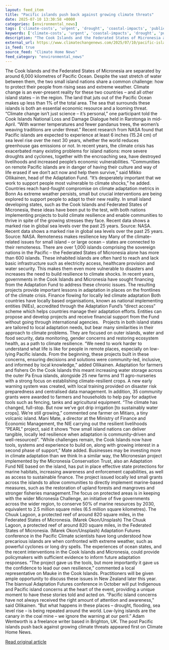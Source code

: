 ```yaml
---
layout: feed_item
title: "Pacific islands push back against growing climate threats"
date: 2025-07-10 13:30:58 +0000
categories: [environmental_news]
tags: ['climate-costs', 'urgent', 'drought', 'coastal-impacts', 'public-health', 'sea-level-rise', 'flooding', 'oceania', 'pacific-region', 'extreme-weather']
keywords: ['climate-costs', 'urgent', 'coastal-impacts', 'drought', 'public-health', 'push', 'pacific', 'islands']
description: "The Cook Islands and the Federated States of Micronesia are separated by around 6,000 kilometres of Pacific Ocean"
external_url: https://www.climatechangenews.com/2025/07/10/pacific-islands-push-back-against-growing-climate-threats/
is_feed: true
source_feed: "Climate Home News"
feed_category: "environmental_news"
---
```


The Cook Islands and the Federated States of Micronesia are separated by around 6,000 kilometres of Pacific Ocean. Despite the vast stretch of water between them, the two small island nations share a common challenge: how to protect their people from rising seas and extreme weather. Climate change is an ever-present reality for these two countries &#8211; and all other island states &#8211; in the region. The land that juts out of the Pacific Ocean makes up less than 1% of the total area. The sea that surrounds these islands is both an essential economic resource and a looming threat. “Climate change isn’t just science &#8211; it’s personal,” one participant told the Cook Islands National Loss and Damage Dialogue held in Rarotonga in mid-April. “With warmer temperatures and fewer pandanus trees, the women’s weaving traditions are under threat.” Recent research from NASA found that Pacific islands are expected to experience at least 6 inches (15.24 cm) of sea level rise over the next 30 years, whether the world reduces greenhouse gas emissions or not. In recent years, the climate crisis has exacerbated many existing problems for island nations: more severe droughts and cyclones, together with the encroaching sea, have destroyed livelihoods and increased people’s economic vulnerabilities. “Communities on remote Pacific islands are in danger of having their culture and way of life erased if we don’t act now and help them survive,” said Mikko Ollikainen, head of the Adaptation Fund. “It’s desperately important that we work to support people most vulnerable to climate shocks,” he added. Countries reach hard-fought compromise on climate adaptation metrics in Bonn As extreme weather persists, small but crucial interventions are being explored to support people to adapt to their new reality. In small island developing states, such as the Cook Islands and Federated States of Micronesia, these ideas have been put to the test, with both nations implementing projects to build climate resilience and enable communities to thrive in spite of the growing stresses they face. Recent data shows a marked rise in global sea levels over the past 25 years. Source: NASA. Recent data shows a marked rise in global sea levels over the past 25 years. Source: NASA. Remoteness makes resilience key Many of the climate-related issues for small island &#8211; or large ocean &#8211; states are connected to their remoteness. There are over 1,000 islands comprising the sovereign nations in the Pacific &#8211; the Federated States of Micronesia alone has more than 600 islands. These inhabited islands are often hard to reach and lack basic infrastructure such as electricity access, healthcare provision and water security. This makes them even more vulnerable to disasters and increases the need to build resilience to climate shocks. In recent years, governments in the Cook Islands and Micronesia have sought financing from the Adaptation Fund to address these chronic issues. The resulting projects provide important lessons in adaptation in places on the frontlines of the climate crisis. Finance flowing for locally led climate adaptation Both countries have locally based organisations, known as national implementing entities (NIEs), accredited through the Adaptation Fund’s “direct access” scheme which helps countries manage their adaptation efforts. Entities can propose and develop projects and receive financial support from the Fund without going through international agencies.&nbsp;&nbsp; Projects in both island states are tailored to local adaptation needs, but bear many similarities in their approach to climate problems. They are focused on outer islands, water and food security, data monitoring, gender concerns and restoring ecosystem health, as a path to climate resilience. “We need to work harder to understand what life is like for people in remote places, especially on low-lying Pacific islands. From the beginning, these projects built in these concerns, ensuring decisions and solutions were community-led, inclusive, and informed by local knowledge,” added Ollikainen. Adaptation for farmers and fishers On the Cook Islands this meant increasing water storage across the outer Pa Enua islands, alongside 25 new farms and 11 agro-nurseries with a strong focus on establishing climate-resilient crops. A new early warning system was created, with local training provided on disaster risk preparedness and centralised data management. In addition, 35 community grants were awarded to farmers and households to help pay for adaptive tools such as fencing, tanks and agricultural equipment. “The climate has changed, full-stop. But now we’ve got drip irrigation [to sustainably water crops]. We’re still growing,” commented one farmer on Mitiaro, a tiny volcanic island. Mani Mate, a director at the Ministry of Finance and Economic Management, the NIE carrying out the resilient livelihoods &#8220;PEARL&#8221; project, said it shows “how small island nations can deliver tangible, locally led resilience when adaptation is community-driven and well-resourced”. “While challenges remain, the Cook Islands now have tools, systems and experience to build on, along with growing interest in a second phase of support,&#8221; Mate added. Businesses may be investing more in climate adaptation than we think In a similar way, the Micronesian project implemented by the Micronesia Conservation Trust, also an Adaptation Fund NIE based on the island, has put in place effective state protections for marine habitats, increasing awareness and enforcement capabilities, as well as access to sustainable finance. The project issued locally led small grants across the islands to allow communities to directly implement marine-based measures, such as the restoration of upland forests and mangroves and stronger fisheries management.The focus on protected areas is in keeping with the wider Micronesia Challenge, an initiative of five governments across the wider region, to conserve 50% of marine resources by 2030, equivalent to 2.5 million square miles (6.5 million square kilometres). The Chuuk Lagoon, a protected reef of around 820 square miles, in the Federated States of Micronesia. (Marek Okon/Unsplash) The Chuuk Lagoon, a protected reef of around 820 square miles, in the Federated States of Micronesia. (Marek Okon/Unsplash) Adaptation Futures conference in the Pacific Climate scientists have long understood how precarious islands are when confronted with extreme weather, such as powerful cyclones or long dry spells. The experiences of ocean states, and the recent interventions in the Cook Islands and Micronesia, could provide policymakers with sufficient evidence to inform future adaptation responses. “The project gave us the tools, but more importantly it gave us the confidence to lead our own resilience,” commented a local representative on Mauke in the Cook Islands. Practitioners will be given ample opportunity to discuss these issues in New Zealand later this year. The biannual Adaptation Futures conference in October will put Indigenous and Pacific island concerns at the heart of the event, providing a unique moment to have these stories told and acted on. “Pacific island concerns have not always received the right amount of attention and awareness,” said Ollikainen. “But what happens in these places &#8211; drought, flooding, sea level rise &#8211; is being repeated around the world. Low-lying islands are the canary in the coal mine &#8211; we ignore the warning at our peril.” Adam Wentworth is a freelance writer based in Brighton, UK. The post Pacific islands push back against growing climate threats appeared first on Climate Home News.

[Read original article](https://www.climatechangenews.com/2025/07/10/pacific-islands-push-back-against-growing-climate-threats/)
